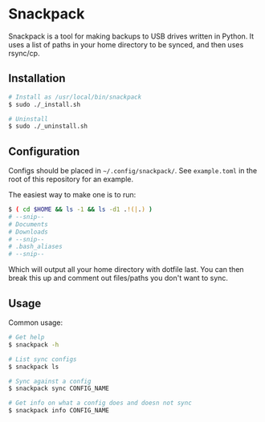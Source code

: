 # Snackpack

Snackpack is a tool for making backups to USB drives written in Python.
It uses a list of paths in your home directory to be synced, and then uses rsync/cp.

## Installation

```sh
# Install as /usr/local/bin/snackpack
$ sudo ./_install.sh

# Uninstall
$ sudo ./_uninstall.sh
```

## Configuration

Configs should be placed in `~/.config/snackpack/`.
See `example.toml` in the root of this repository for an example.

The easiest way to make one is to run:

```sh
$ ( cd $HOME && ls -1 && ls -d1 .!(|.) )
# --snip--
# Documents
# Downloads
# --snip--
# .bash_aliases
# --snip--
```

Which will output all your home directory with dotfile last.
You can then break this up and comment out files/paths you don't want to sync.

## Usage

Common usage:

```sh
# Get help
$ snackpack -h

# List sync configs
$ snackpack ls

# Sync against a config
$ snackpack sync CONFIG_NAME

# Get info on what a config does and doesn not sync
$ snackpack info CONFIG_NAME
```


